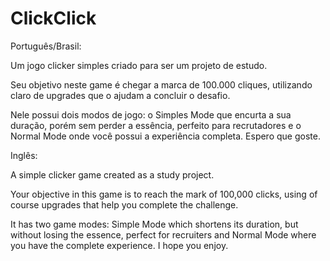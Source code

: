 # ClickClick

Português/Brasil:

Um jogo clicker simples criado para ser um projeto de estudo.

Seu objetivo neste game é chegar a marca de 100.000 cliques, utilizando claro de upgrades que o ajudam a concluir o desafio.

Nele possui dois modos de jogo: o Simples Mode que encurta a sua duração, porém sem perder a essência, perfeito para recrutadores e o Normal Mode onde você possui a experiência completa. Espero que goste.


Inglês:

A simple clicker game created as a study project.

Your objective in this game is to reach the mark of 100,000 clicks, using of course upgrades that help you complete the challenge.

It has two game modes: Simple Mode which shortens its duration, but without losing the essence, perfect for recruiters and Normal Mode where you have the complete experience. I hope you enjoy.



